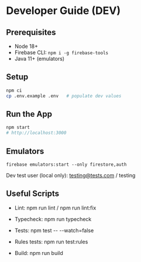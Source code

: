 # Developer Guide (DEV)

## Prerequisites

- Node 18+
- Firebase CLI: `npm i -g firebase-tools`
- Java 11+ (emulators)

## Setup

```bash
npm ci
cp .env.example .env   # populate dev values
```

## Run the App

```bash
npm start
# http://localhost:3000
```

## Emulators

```
firebase emulators:start --only firestore,auth
```

Dev test user (local only): testing@tests.com / testing

## Useful Scripts

- Lint: npm run lint / npm run lint:fix

- Typecheck: npm run typecheck

- Tests: npm test -- --watch=false

- Rules tests: npm run test:rules

- Build: npm run build
